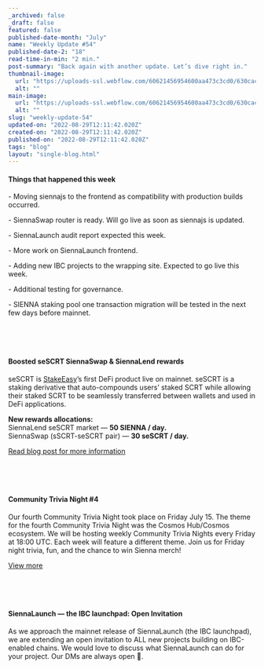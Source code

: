 ```yaml
---
_archived: false
_draft: false
featured: false
published-date-month: "July"
name: "Weekly Update #54"
published-date-2: "18"
read-time-in-min: "2 min."
post-summary: "Back again with another update. Let’s dive right in."
thumbnail-image:
  url: "https://uploads-ssl.webflow.com/60621456954600aa473c3cd0/630cace9ded60103258e398c_weekly-update-54%20Blog%20Thump-min.jpg"
  alt: ""
main-image:
  url: "https://uploads-ssl.webflow.com/60621456954600aa473c3cd0/630cace1a9cb3c5345145cb9_weekly-update-54%20Blog-min.jpg"
  alt: ""
slug: "weekly-update-54"
updated-on: "2022-08-29T12:11:42.020Z"
created-on: "2022-08-29T12:11:42.020Z"
published-on: "2022-08-29T12:11:42.020Z"
tags: "blog"
layout: "single-blog.html"
---
```


#### Things that happened this week

\- Moving siennajs to the frontend as compatibility with production builds occurred.

\- SiennaSwap router is ready. Will go live as soon as siennajs is updated.

\- SiennaLaunch audit report expected this week.

\- More work on SiennaLaunch frontend.

\- Adding new IBC projects to the wrapping site. Expected to go live this week.

\- Additional testing for governance.

\- SIENNA staking pool one transaction migration will be tested in the next few days before mainnet.

‍

‍

#### Boosted seSCRT SiennaSwap & SiennaLend rewards

seSCRT is [StakeEasy](https://stakeeasy.finance/)’s first DeFi product live on mainnet. seSCRT is a staking derivative that auto-compounds users’ staked SCRT while allowing their staked SCRT to be seamlessly transferred between wallets and used in DeFi applications.

**New rewards allocations:**  
SiennaLend seSCRT market — **50 SIENNA / day.**  
SiennaSwap (sSCRT-seSCRT pair) — **30 seSCRT / day.**

[Read blog post for more information](https://medium.com/sienna-network/sescrt-siennalend-siennaswap-lp-rewards-boosted-5386279286ac)

‍

‍

#### Community Trivia Night #4

Our fourth Community Trivia Night took place on Friday July 15. The theme for the fourth Community Trivia Night was the Cosmos Hub/Cosmos ecosystem. We will be hosting weekly Community Trivia Nights every Friday at 18:00 UTC. Each week will feature a different theme. Join us for Friday night trivia, fun, and the chance to win Sienna merch!

[View more](https://twitter.com/sienna_network/status/1547940123622268931?ref_src=twsrc%5Etfw%7Ctwcamp%5Etweetembed%7Ctwterm%5E1547940123622268931%7Ctwgr%5E338c81982907fc731abb172f4e4c13b752fe1e03%7Ctwcon%5Es1_&ref_url=https%3A%2F%2Fcdn.embedly.com%2Fwidgets%2Fmedia.html%3Ftype%3Dtext2Fhtmlkey%3Da19fcc184b9711e1b4764040d3dc5c07schema%3Dtwitterurl%3Dhttps3A%2F%2Ftwitter.com%2Fsienna_network%2Fstatus%2F1547940123622268931image%3Dhttps3A%2F%2Fi.embed.ly%2F1%2Fimage3Furl3Dhttps253A252F252Fabs.twimg.com252Ferrors252Flogo46x38.png26key3Da19fcc184b9711e1b4764040d3dc5c07)

‍

‍

#### SiennaLaunch — the IBC launchpad: Open Invitation

As we approach the mainnet release of SiennaLaunch (the IBC launchpad), we are extending an open invitation to ALL new projects building on IBC-enabled chains. We would love to discuss what SiennaLaunch can do for your project. Our DMs are always open 💙.

‍
